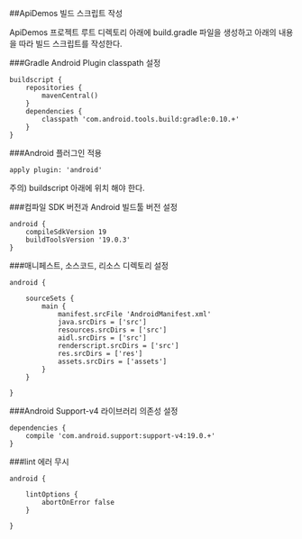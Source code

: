 ##ApiDemos 빌드 스크립트 작성

ApiDemos 프로젝트 루트 디렉토리 아래에 build.gradle 파일을 생성하고 아래의 내용을 따라 빌드 스크립트를 작성한다.

###Gradle Android Plugin classpath 설정

    buildscript {
        repositories {
            mavenCentral()
        }
        dependencies {
            classpath 'com.android.tools.build:gradle:0.10.+'
        }
    }

###Android 플러그인 적용

    apply plugin: 'android'
    
주의) buildscript 아래에 위치 해야 한다.

###컴파일 SDK 버전과 Android 빌드툴 버전 설정

    android {
        compileSdkVersion 19
        buildToolsVersion '19.0.3'
    }
    
###매니페스트, 소스코드, 리소스 디렉토리 설정

    android {
        
        sourceSets {
            main {
                manifest.srcFile 'AndroidManifest.xml'
                java.srcDirs = ['src']
                resources.srcDirs = ['src']
                aidl.srcDirs = ['src']
                renderscript.srcDirs = ['src']
                res.srcDirs = ['res']
                assets.srcDirs = ['assets']
            }
        }
        
    }

###Android Support-v4 라이브러리 의존성 설정

    dependencies {
        compile 'com.android.support:support-v4:19.0.+'
    }
    
###lint 에러 무시

    android {
        
        lintOptions {
            abortOnError false
        }
        
    }
